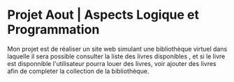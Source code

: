 # Projet Aout | Aspects Logique et Programmation

Mon projet est de réaliser un site web simulant une bibliothèque virtuel dans laquelle il sera possible consulter la liste des livres disponibles , et si le livre est disponnible l'utilisateur pourra louer des livres, voir ajouter des livres afin de completer la collection de la bibliothèque.
